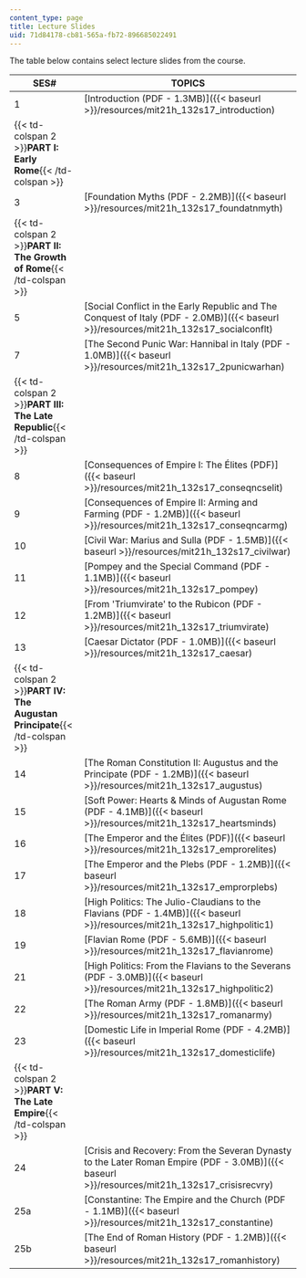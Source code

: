 ```yaml
---
content_type: page
title: Lecture Slides
uid: 71d84178-cb81-565a-fb72-896685022491
---
```


The table below contains select lecture slides from the course.

| SES# | TOPICS |
| --- | --- |
| 1 | [Introduction (PDF - 1.3MB)]({{< baseurl >}}/resources/mit21h_132s17_introduction) |
| {{< td-colspan 2 >}}**PART I: Early Rome**{{< /td-colspan >}} ||
| 3 | [Foundation Myths (PDF - 2.2MB)]({{< baseurl >}}/resources/mit21h_132s17_foundatnmyth) |
| {{< td-colspan 2 >}}**PART II: The Growth of Rome**{{< /td-colspan >}} ||
| 5 | [Social Conflict in the Early Republic and The Conquest of Italy (PDF - 2.0MB)]({{< baseurl >}}/resources/mit21h_132s17_socialconflt) |
| 7 | [The Second Punic War: Hannibal in Italy (PDF - 1.0MB)]({{< baseurl >}}/resources/mit21h_132s17_2punicwarhan) |
| {{< td-colspan 2 >}}**PART III: The Late Republic**{{< /td-colspan >}} ||
| 8 | [Consequences of Empire I: The Élites (PDF)]({{< baseurl >}}/resources/mit21h_132s17_conseqncselit) |
| 9 | [Consequences of Empire II: Arming and Farming (PDF - 1.2MB)]({{< baseurl >}}/resources/mit21h_132s17_conseqncarmg) |
| 10 | [Civil War: Marius and Sulla (PDF - 1.5MB)]({{< baseurl >}}/resources/mit21h_132s17_civilwar) |
| 11 | [Pompey and the Special Command (PDF - 1.1MB)]({{< baseurl >}}/resources/mit21h_132s17_pompey) |
| 12 | [From 'Triumvirate' to the Rubicon (PDF - 1.2MB)]({{< baseurl >}}/resources/mit21h_132s17_triumvirate) |
| 13 | [Caesar Dictator (PDF - 1.0MB)]({{< baseurl >}}/resources/mit21h_132s17_caesar) |
| {{< td-colspan 2 >}}**PART IV: The Augustan Principate**{{< /td-colspan >}} ||
| 14 | [The Roman Constitution II: Augustus and the Principate (PDF - 1.2MB)]({{< baseurl >}}/resources/mit21h_132s17_augustus) |
| 15 | [Soft Power: Hearts & Minds of Augustan Rome (PDF - 4.1MB)]({{< baseurl >}}/resources/mit21h_132s17_heartsminds) |
| 16 | [The Emperor and the Élites (PDF)]({{< baseurl >}}/resources/mit21h_132s17_emprorelites) |
| 17 | [The Emperor and the Plebs (PDF - 1.2MB)]({{< baseurl >}}/resources/mit21h_132s17_emprorplebs) |
| 18 | [High Politics: The Julio-Claudians to the Flavians (PDF - 1.4MB)]({{< baseurl >}}/resources/mit21h_132s17_highpolitic1) |
| 19 | [Flavian Rome (PDF - 5.6MB)]({{< baseurl >}}/resources/mit21h_132s17_flavianrome) |
| 21 | [High Politics: From the Flavians to the Severans (PDF - 3.0MB)]({{< baseurl >}}/resources/mit21h_132s17_highpolitic2) |
| 22 | [The Roman Army (PDF - 1.8MB)]({{< baseurl >}}/resources/mit21h_132s17_romanarmy) |
| 23 | [Domestic Life in Imperial Rome (PDF - 4.2MB)]({{< baseurl >}}/resources/mit21h_132s17_domesticlife) |
| {{< td-colspan 2 >}}**PART V: The Late Empire**{{< /td-colspan >}} ||
| 24 | [Crisis and Recovery: From the Severan Dynasty to the Later Roman Empire (PDF - 3.0MB)]({{< baseurl >}}/resources/mit21h_132s17_crisisrecvry) |
| 25a | [Constantine: The Empire and the Church (PDF - 1.1MB)]({{< baseurl >}}/resources/mit21h_132s17_constantine) |
| 25b | [The End of Roman History (PDF - 1.2MB)]({{< baseurl >}}/resources/mit21h_132s17_romanhistory)